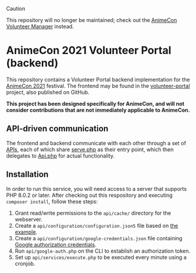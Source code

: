 > [!CAUTION]  
> This repository will no longer be maintained; check out the [AnimeCon Volunteer Manager](https://github.com/AnimeNL/volunteer-manager) instead.

AnimeCon 2021 Volunteer Portal (backend)
===
This repository contains a Volunteer Portal backend implementation for the [AnimeCon 2021](https://www.animecon.nl/) festival. The frontend may be found in the [volunteer-portal](https://github.com/AnimeNL/volunteer-portal) project, also published on GitHub.

**This project has been designed specifically for AnimeCon, and will not consider contributions that are not immediately applicable to AnimeCon.**

## API-driven communication
The frontend and backend communicate with each other through a set of [APIs](https://github.com/AnimeNL/volunteer-portal/blob/master/API.md), each of which share [serve.php](api/serve.php) as their entry point, which then delegates to [Api.php](api/anime/Api.php) for actual functionality.

## Installation
In order to run this service, you will need access to a server that supports PHP 8.0.2 or later. After checking out this respository and executing `composer install`, follow these steps:

  1. Grant read/write permissions to the `api/cache/` directory for the webserver.
  1. Create a `api/configuration/configuration.json5` file based on [the example](api/configuration/configuration.example.json5).
  1. Create a `api/configuration/google-credentials.json` file containing [Google authorization credentials](https://github.com/googleapis/google-api-php-client/blob/master/docs/oauth-web.md#create-authorization-credentials).
  1. Run `api/google-auth.php` on the CLI to establish an authorization token.
  1. Set up `api/services/execute.php` to be executed every minute using a cronjob.
